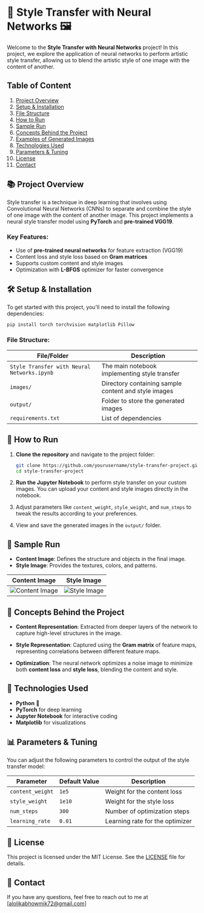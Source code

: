 # 🎨 Style Transfer with Neural Networks 🖼️

Welcome to the **Style Transfer with Neural Networks** project! In this project, we explore the application of neural networks to perform artistic style transfer, allowing us to blend the artistic style of one image with the content of another. 

## Table of Content

1. [Project Overview](#-project-overview)
2. [Setup & Installation](#-setup--installation)
3. [File Structure](#-file-structure)
4. [How to Run](#-how-to-run)
5. [Sample Run](#-sample-run)
6. [Concepts Behind the Project](#-concepts-behind-the-project)
7. [Examples of Generated Images](#-examples-of-generated-images)
8. [Technologies Used](#-technologies-used)
9. [Parameters & Tuning](#-parameters--tuning)
10. [License](#-license)
11. [Contact](#-contact)

## 📚 Project Overview

Style transfer is a technique in deep learning that involves using Convolutional Neural Networks (CNNs) to separate and combine the style of one image with the content of another image. This project implements a neural style transfer model using **PyTorch** and **pre-trained VGG19**.

### Key Features:
- Use of **pre-trained neural networks** for feature extraction (VGG19)
- Content loss and style loss based on **Gram matrices**
- Supports custom content and style images
- Optimization with **L-BFGS** optimizer for faster convergence

## 🛠️ Setup & Installation

To get started with this project, you'll need to install the following dependencies:

```bash
pip install torch torchvision matplotlib Pillow
```

### File Structure:

| File/Folder                           | Description                                           |
|---------------------------------------|-------------------------------------------------------|
| `Style Transfer with Neural Networks.ipynb` | The main notebook implementing style transfer        |
| `images/`                             | Directory containing sample content and style images  |
| `output/`                             | Folder to store the generated images                  |
| `requirements.txt`                    | List of dependencies                                  |

## 🚀 How to Run

1. **Clone the repository** and navigate to the project folder:

   ```bash
   git clone https://github.com/yourusername/style-transfer-project.git
   cd style-transfer-project
   ```
2. **Run the Jupyter Notebook** to perform style transfer on your custom images. You can upload your content and style images directly in the notebook.

3. Adjust parameters like `content_weight`, `style_weight`, and `num_steps` to tweak the results according to your preferences.

4. View and save the generated images in the `output/` folder.

## 📸 Sample Run

- **Content Image**: Defines the structure and objects in the final image.
- **Style Image**: Provides the textures, colors, and patterns.

| Content Image                                                                                  | Style Image                                                                                   |
|------------------------------------------------------------------------------------------------|-----------------------------------------------------------------------------------------------|
| ![Content Image](https://raw.githubusercontent.com/alo7lika/PyVerse/refs/heads/main/Machine_Learning/Style%20Transfer%20with%20Neural%20Network/content%20image.jpg) | ![Style Image](https://raw.githubusercontent.com/alo7lika/PyVerse/refs/heads/main/Machine_Learning/Style%20Transfer%20with%20Neural%20Network/style%20image.jpg) |


## 🔬 Concepts Behind the Project

- **Content Representation**: Extracted from deeper layers of the network to capture high-level structures in the image.
  
- **Style Representation**: Captured using the **Gram matrix** of feature maps, representing correlations between different feature maps.

- **Optimization**: The neural network optimizes a noise image to minimize both **content loss** and **style loss**, blending the content and style.

## 🧠 Technologies Used

- **Python** 🐍
- **PyTorch** for deep learning
- **Jupyter Notebook** for interactive coding
- **Matplotlib** for visualizations

## 📊 Parameters & Tuning

You can adjust the following parameters to control the output of the style transfer model:

| Parameter       | Default Value | Description                         |
|-----------------|---------------|-------------------------------------|
| `content_weight` | `1e5`         | Weight for the content loss         |
| `style_weight`   | `1e10`        | Weight for the style loss           |
| `num_steps`      | `300`         | Number of optimization steps        |
| `learning_rate`  | `0.01`        | Learning rate for the optimizer     |


## 📄 License

This project is licensed under the MIT License. See the [LICENSE](LICENSE) file for details.

## 💬 Contact

If you have any questions, feel free to reach out to me at [alolikabhowmik72@gmail.com]
